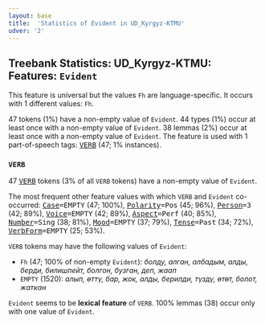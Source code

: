 ```yaml
---
layout: base
title:  'Statistics of Evident in UD_Kyrgyz-KTMU'
udver: '2'
---
```


## Treebank Statistics: UD_Kyrgyz-KTMU: Features: `Evident`

This feature is universal but the values `Fh` are language-specific.
It occurs with 1 different values: `Fh`.

47 tokens (1%) have a non-empty value of `Evident`.
44 types (1%) occur at least once with a non-empty value of `Evident`.
38 lemmas (2%) occur at least once with a non-empty value of `Evident`.
The feature is used with 1 part-of-speech tags: <tt><a href="ky_ktmu-pos-VERB.html">VERB</a></tt> (47; 1% instances).

### `VERB`

47 <tt><a href="ky_ktmu-pos-VERB.html">VERB</a></tt> tokens (3% of all `VERB` tokens) have a non-empty value of `Evident`.

The most frequent other feature values with which `VERB` and `Evident` co-occurred: <tt><a href="ky_ktmu-feat-Case.html">Case</a></tt><tt>=EMPTY</tt> (47; 100%), <tt><a href="ky_ktmu-feat-Polarity.html">Polarity</a></tt><tt>=Pos</tt> (45; 96%), <tt><a href="ky_ktmu-feat-Person.html">Person</a></tt><tt>=3</tt> (42; 89%), <tt><a href="ky_ktmu-feat-Voice.html">Voice</a></tt><tt>=EMPTY</tt> (42; 89%), <tt><a href="ky_ktmu-feat-Aspect.html">Aspect</a></tt><tt>=Perf</tt> (40; 85%), <tt><a href="ky_ktmu-feat-Number.html">Number</a></tt><tt>=Sing</tt> (38; 81%), <tt><a href="ky_ktmu-feat-Mood.html">Mood</a></tt><tt>=EMPTY</tt> (37; 79%), <tt><a href="ky_ktmu-feat-Tense.html">Tense</a></tt><tt>=Past</tt> (34; 72%), <tt><a href="ky_ktmu-feat-VerbForm.html">VerbForm</a></tt><tt>=EMPTY</tt> (25; 53%).

`VERB` tokens may have the following values of `Evident`:

* `Fh` (47; 100% of non-empty `Evident`): <em>болду, алган, албадым, алды, берди, билишпейт, болгон, бузган, деп, жаап</em>
* `EMPTY` (1520): <em>алып, өттү, бар, жок, алды, берилди, түздү, өтөт, болот, жаткан</em>

`Evident` seems to be **lexical feature** of `VERB`. 100% lemmas (38) occur only with one value of `Evident`.

